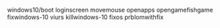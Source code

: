 windows10/boot
loginscreen
movemouse
openapps
opengamefishgame
fixwindows-10
viurs
killwindows-10
fixos
prblomwithfix
